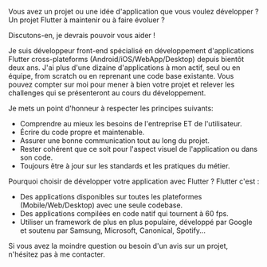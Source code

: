 Vous avez un projet ou une idée d'application que vous voulez développer ? Un projet Flutter à maintenir ou à faire évoluer ?

Discutons-en, je devrais pouvoir vous aider !

Je suis développeur front-end spécialisé en développement d'applications Flutter cross-plateforms (Android/iOS/WebApp/Desktop) depuis bientôt deux ans. J'ai plus d'une dizaine d'applications à mon actif, seul ou en équipe, from scratch ou en reprenant une code base existante. Vous pouvez compter sur moi pour mener à bien votre projet et relever les challenges qui se présenteront au cours du développement.

Je mets un point d'honneur à respecter les principes suivants:
- Comprendre au mieux les besoins de l'entreprise ET de l'utilisateur.
- Écrire du code propre et maintenable.
- Assurer une bonne communication tout au long du projet.
- Rester cohérent que ce soit pour l'aspect visuel de l'application ou dans son code.
- Toujours être à jour sur les standards et les pratiques du métier.

Pourquoi choisir de développer votre application avec Flutter ?
Flutter c'est :
- Des applications disponibles sur toutes les plateformes (Mobile/Web/Desktop) avec une seule codebase.
- Des applications compilées en code natif qui tournent à 60 fps.
- Utiliser un framework de plus en plus populaire, développé par Google et soutenu par Samsung, Microsoft, Canonical, Spotify...

Si vous avez la moindre question ou besoin d'un avis sur un projet, n'hésitez pas à me contacter.